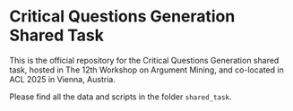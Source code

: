 # Critical Questions Generation Shared Task

This is the official repository for the Critical Questions Generation shared task, hosted in The 12th Workshop on Argument Mining, and co-located in ACL 2025 in Vienna, Austria.

Please find all the data and scripts in the folder ```shared_task```.
